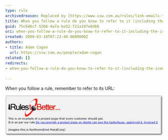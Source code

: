 ```yaml
---
type: rule
archivedreason: Replaced by [https://www.ssw.com.au/rules/link-emails-to-the-rule-or-template-they-follow](/link-emails-to-the-rule-or-template-they-follow)
title: When you follow a rule do you know to refer to it (including the icon)?
guid: 75c646cf-5266-4a7a-be52-f21a197e8d66
uri: when-you-follow-a-rule-do-you-know-to-refer-to-it-including-the-icon
created: 2009-03-10T07:23:40.0000000Z
authors:
- title: Adam Cogan
  url: https://ssw.com.au/people/adam-cogan
related: []
redirects:
- when-you-follow-a-rule-do-you-know-to-refer-to-it-(including-the-icon)

---
```


When you follow a rule, remember to refer to its URL:

<!--endintro-->

![Good Example: Refer to the URL](RuleReferrence.jpg)
